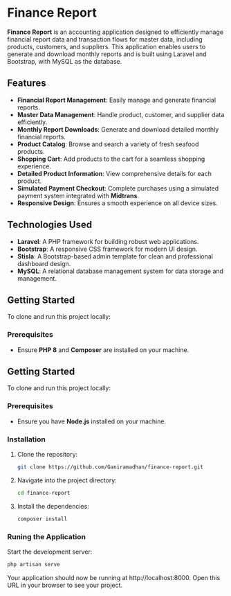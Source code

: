 # Finance Report

**Finance Report** is an accounting application designed to efficiently manage financial report data and transaction flows for master data, including products, customers, and suppliers. This application enables users to generate and download monthly reports and is built using Laravel and Bootstrap, with MySQL as the database.

## Features

- **Financial Report Management**: Easily manage and generate financial reports.
- **Master Data Management**: Handle product, customer, and supplier data efficiently.
- **Monthly Report Downloads**: Generate and download detailed monthly financial reports.
- **Product Catalog**: Browse and search a variety of fresh seafood products.
- **Shopping Cart**: Add products to the cart for a seamless shopping experience.
- **Detailed Product Information**: View comprehensive details for each product.
- **Simulated Payment Checkout**: Complete purchases using a simulated payment system integrated with **Midtrans**.
- **Responsive Design**: Ensures a smooth experience on all device sizes.

## Technologies Used

- **Laravel**: A PHP framework for building robust web applications.
- **Bootstrap**: A responsive CSS framework for modern UI design.
- **Stisla**: A Bootstrap-based admin template for clean and professional dashboard design.
- **MySQL**: A relational database management system for data storage and management.

## Getting Started

To clone and run this project locally:

### Prerequisites

- Ensure **PHP 8** and **Composer** are installed on your machine.


## Getting Started

To clone and run this project locally:

### Prerequisites

- Ensure you have **Node.js** installed on your machine.

### Installation

1. Clone the repository:

   ```bash
   git clone https://github.com/Ganiramadhan/finance-report.git
   ```
2. Navigate into the project directory:

   ```bash
   cd finance-report
   ```
3. Install the dependencies:

   ```bash
   composer install
   ```


  ### Runing the Application

Start the development server:

   ```bash
   php artisan serve
   ```

Your application should now be running at http://localhost:8000. Open this URL in your browser to see your project.

